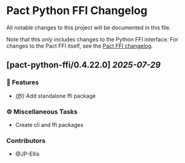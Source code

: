 # Pact Python FFI Changelog

All notable changes to this project will be documented in this file.

Note that this _only_ includes changes to the Python FFI interface. For changes to the Pact FFI itself, see the [Pact FFI changelog](https://github.com/pact-foundation/pact-reference/blob/master/rust/pact_ffi/CHANGELOG.md).

<!-- markdownlint-disable no-duplicate-heading -->
<!-- markdownlint-disable emph-style -->
<!-- markdownlint-disable strong-style -->

## [pact-python-ffi/0.4.22.0] _2025-07-29_

### 🚀 Features

-   _(ffi)_ Add standalone ffi package

### ⚙️ Miscellaneous Tasks

-   Create cli and ffi packages

### Contributors

-   @JP-Ellis

<!-- generated by git-cliff on 2025-07-29-->
